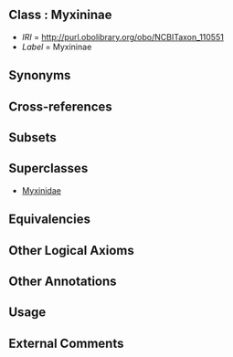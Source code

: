 
## Class : Myxininae

 * *IRI* = http://purl.obolibrary.org/obo/NCBITaxon_110551
 * *Label* = Myxininae

## Synonyms


## Cross-references


## Subsets


## Superclasses

 * [Myxinidae](../../NCBITaxon/62/NCBITaxon_7762.md)

## Equivalencies


## Other Logical Axioms


## Other Annotations


## Usage


## External Comments

